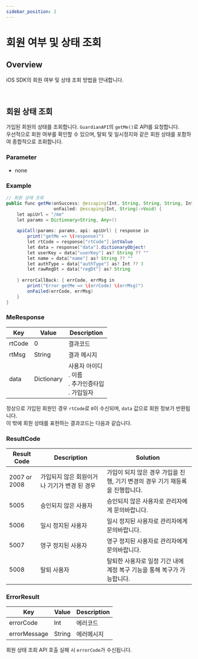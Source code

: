 ```yaml
---
sidebar_position: 2
---
```

# 회원 여부 및 상태 조회

## Overview
iOS SDK의 회원 여부 및 상태 조회 방법을 안내합니다.

<br/>

## 회원 상태 조회
가입된 회원의 상태를 조회합니다. `GuardianAPI`의 `getMe()`로 API를 요청합니다.   
우선적으로 회원 여부를 확인할 수 있으며, 탈퇴 및 일시정지와 같은 회원 상태를 포함하여 종합적으로 조회합니다.

### Parameter
- none

### Example
```java
// 회원 상태 조회
public func getMe(onSuccess: @escaping(Int, String, String, String, Int)->Void,
                  onFailed: @escaping(Int, String)->Void) {
    let apiUrl = "/me"
    let params = Dictionary<String, Any>()
    
    apiCall(params: params, api: apiUrl) { response in
        print("getMe => \(response)")
        let rtCode = response["rtCode"].intValue
        let data = response["data"].dictionaryObject!
        let userKey = data["userKey"] as? String ?? ""
        let name = data["name"] as? String ?? ""
        let authType = data["authType"] as? Int ?? 3
        let rawRegDt = data["regDt"] as? String
        
    } errorCallBack: { errCode, errMsg in
        print("Error getMe => \(errCode) \(errMsg)")
        onFailed(errCode, errMsg)
    }
}
```

### MeResponse
|Key|Value|Description|
|------|---|---|
|rtCode|0|결과코드|
|rtMsg|String|결과 메시지|
|data|Dictionary|사용자 아이디<br/>. 이름<br/>. 추가인증타입<br/>. 가입일자<br/>|

정상으로 가입된 회원인 경우 `rtCode`로 `0`이 수신되며, `data` 값으로 회원 정보가 반환됩니다.   
이 밖에 회원 상태를 표현하는 결과코드는 다음과 같습니다.

### ResultCode
|Result Code|Description|Solution|
|------|---|---|
|2007 or 2008|가입되지 않은 회원이거나 기기가 변경 된 경우|가입이 되지 않은 경우 가입을 진행, 기기 변경의 경우 기기 재등록을 진행합니다.|
|5005|승인되지 않은 사용자|승인되지 않은 사용자로 관리자에게 문의바랍니다.|
|5006|일시 정지된 사용자|일시 정지된 사용자로 관리자에게 문의바랍니다.|
|5007|영구 정지된 사용자|영구 정지된 사용자로 관리자에게 문의바랍니다.|
|5008|탈퇴 사용자|탈퇴한 사용자로 일정 기간 내에 계정 복구 기능을 통해 복구가 가능합니다.|

### ErrorResult

|Key|Value|Description|
|------|---|---|
|errorCode|Int|에러코드|
|errorMessage|String|에러메시지|

회원 상태 조회 API 호출 실패 시 `errorCode`가 수신됩니다.
